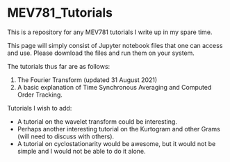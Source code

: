 # MEV781_Tutorials

This is a repository for any MEV781 tutorials I write up in my spare time.

This page will simply consist of Jupyter notebook files that one can access and use. Please download the files and run them on your system.

The tutorials thus far are as follows:
1. The Fourier Transform (updated 31 August 2021)
2. A basic explanation of Time Synchronous Averaging and Computed Order Tracking.

Tutorials I wish to add:
- A tutorial on the wavelet transform could be interesting.
- Perhaps another interesting tutorial on the Kurtogram and other Grams (will need to discuss with others).
- A tutorial on cyclostationarity would be awesome, but it would not be simple and I would not be able to do it alone.



